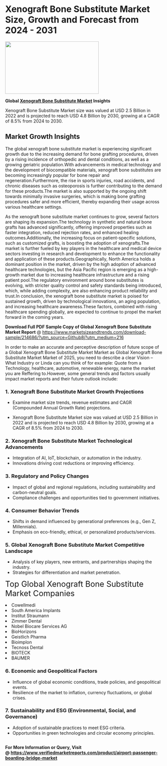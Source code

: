 <H1>Xenograft Bone Substitute Market Size, Growth and Forecast from 2024 - 2031</H1><img class="aligncenter size-medium wp-image-584254" src="https://thirdeyenews.in/wp-content/uploads/2024/09/Global-Market-Research-300x168.jpeg" alt="" width="300" height="168" /><p><strong>Global&nbsp;<a href="https://www.marketsizeandtrends.com/download-sample/214686/?utm_source=Github8j?utm_medium=216">Xenograft Bone Substitute Market</a> Insights</strong></p><p>Xenograft Bone Substitute Market size was valued at USD 2.5 Billion in 2022 and is projected to reach USD 4.8 Billion by 2030, growing at a CAGR of 8.5% from 2024 to 2030.</p><p><h2>Market Growth Insights</h2> <p>The global xenograft bone substitute market is experiencing significant growth due to the increasing demand for bone grafting procedures, driven by a rising incidence of orthopedic and dental conditions, as well as a growing geriatric population.With advancements in medical technology and the development of biocompatible materials, xenograft bone substitutes are becoming increasingly popular for bone repair and regeneration.Furthermore, the rise in sports injuries, road accidents, and chronic diseases such as osteoporosis is further contributing to the demand for these products.The market is also supported by the ongoing shift towards minimally invasive surgeries, which is making bone grafting procedures safer and more efficient, thereby expanding their usage across various healthcare settings.</p> <p>As the xenograft bone substitute market continues to grow, several factors are shaping its expansion.The technology in synthetic and natural bone grafts has advanced significantly, offering improved properties such as faster integration, reduced rejection rates, and enhanced healing outcomes.Additionally, the increasing focus on patient-specific solutions, such as customized grafts, is boosting the adoption of xenografts.The market is further fueled by key players in the healthcare and medical device sectors investing in research and development to enhance the functionality and application of these products.Geographically, North America holds a dominant position in the market, driven by the high adoption of advanced healthcare technologies, but the Asia Pacific region is emerging as a high-growth market due to increasing healthcare infrastructure and a rising patient pool.The regulatory environment around bone substitutes is evolving, with stricter quality control and safety standards being introduced, which, while adding complexity, are also enhancing product reliability and trust.In conclusion, the xenograft bone substitute market is poised for sustained growth, driven by technological innovations, an aging population, and increasing healthcare awareness.These factors, combined with rising healthcare spending globally, are expected to continue to propel the market forward in the coming years.</p> <p><span class=""><strong>Download Full PDF Sample Copy of Global Xenograft Bone Substitute Market Report</strong> @ <a href="https://www.marketsizeandtrends.com/download-sample/214686/?utm_source=Github8j?utm_medium=216" target="_blank">https://www.marketsizeandtrends.com/download-sample/214686/?utm_source=Github8j?utm_medium=216</a></span></p><p>In order to make an accurate and perceptive description of future scope of a Global&nbsp;Xenograft Bone Substitute Market Market as Global&nbsp;Xenograft Bone Substitute Market Market of 2025, you need to describe a clear Vision &ndash; What Industry or Linda can you think of for example: Quote from a Technology, healthcare, automotive, renewable energy, name the market you are Reffering to.However, some general trends and factors usually impact market reports and their future outlook include:</p><h3>1.&nbsp;<strong>Xenograft Bone Substitute Market Growth Projections</strong></h3><ul><li>Examine market size trends, revenue estimates and CAGR (Compounded Annual Growth Rate) projections.</li><li><p>Xenograft Bone Substitute Market size was valued at USD 2.5 Billion in 2022 and is projected to reach USD 4.8 Billion by 2030, growing at a CAGR of 8.5% from 2024 to 2030.</p></li></ul><h3>2.&nbsp;<strong>Xenograft Bone Substitute Market Technological Advancements</strong></h3><ul><li>Integration of AI, IoT, blockchain, or automation in the industry.</li><li>Innovations driving cost reductions or improving efficiency.</li></ul><h3>3.&nbsp;<strong>Regulatory and Policy Changes</strong></h3><ul><li>Impact of global and regional regulations, including sustainability and carbon-neutral goals.</li><li>Compliance challenges and opportunities tied to government initiatives.</li></ul><h3>4.&nbsp;<strong>Consumer Behavior Trends</strong></h3><ul><li>Shifts in demand influenced by generational preferences (e.g., Gen Z, Millennials).</li><li>Emphasis on eco-friendly, ethical, or personalized products/services.</li></ul><h3>5.&nbsp;<strong>Global Xenograft Bone Substitute Market Competitive Landscape</strong></h3><ul><li>Analysis of key players, new entrants, and partnerships shaping the industry.</li><li>Strategies for differentiation and market penetration.</li></ul><p data-pm-slice="1 1 []"><span style="color: inherit; font-family: inherit; font-size: 25px;">Top Global Xenograft Bone Substitute Market Companies</span></p><div class="" data-test-id=""><p><li>Cowellmedi</li><li> South America Implants</li><li> Institut Straumann</li><li> Zimmer Dental</li><li> Nobel Biocare Services AG</li><li> BioHorizons</li><li> Geistlich Pharma</li><li> Bioimplon</li><li> Tecnoss Dental</li><li> BIOTECK</li><li> BAUMER</li></p></div><h3>6.&nbsp;<strong>Economic and Geopolitical Factors</strong></h3><ul><li>Influence of global economic conditions, trade policies, and geopolitical events.</li><li>Resilience of the market to inflation, currency fluctuations, or global crises.</li></ul><h3>7.&nbsp;<strong>Sustainability and ESG (Environmental, Social, and Governance)</strong></h3><ul><li>Adoption of sustainable practices to meet ESG criteria.</li><li>Opportunities in green technologies and circular economy principles.</li></ul><h2><strong style="font-size: 14px;">For More Information or Query, Visit @&nbsp;</strong><a style="background-color: #ffffff; font-size: 14px;" href="https://www.marketsizeandtrends.com/report/xenograft-bone-substitute-market/" target="_blank">https://www.verifiedmarketreports.com/product/airport-passenger-boarding-bridge-market</a></h2>